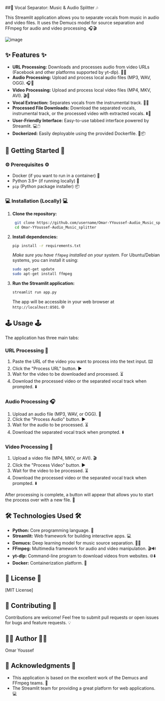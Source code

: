 ##🎵 Vocal Separator: Music & Audio Splitter 🎶

This Streamlit application allows you to separate vocals from music in audio and video files. It uses the Demucs model for source separation and FFmpeg for audio and video processing. 🎧🎬

![image](https://github.com/user-attachments/assets/d2095eb1-472f-4aa9-9d8b-466eb59deaeb)


## ✨ Features ✨

*   **URL Processing:** Downloads and processes audio from video URLs (Facebook and other platforms supported by yt-dlp). 🔗🌐
*   **Audio Processing:** Upload and process local audio files (MP3, WAV, OGG). 🎧📂
*   **Video Processing:** Upload and process local video files (MP4, MKV, AVI). 🎬🎥
*   **Vocal Extraction:** Separates vocals from the instrumental track. 🎤🎼
*   **Processed File Downloads:** Download the separated vocals, instrumental track, or the processed video with extracted vocals. ⬇️💾
*   **User-Friendly Interface:** Easy-to-use tabbed interface powered by Streamlit. 💻🖱️
*   **Dockerized:** Easily deployable using the provided Dockerfile. 🐳📦

## 🚀 Getting Started 🚀

### ⚙️ Prerequisites ⚙️

*   Docker (if you want to run in a container) 🐳
*   Python 3.9+ (if running locally) 🐍
*   `pip` (Python package installer) 📦

### 💻 Installation (Locally) 💻

1.  **Clone the repository:**
    ```bash
     git clone https://github.com/username/Omar-YYoussef-Audio_Music_splitter.git
     cd Omar-YYoussef-Audio_Music_splitter
    ```

2.  **Install dependencies:**
    ```bash
    pip install -r requirements.txt
    ```
    *Make sure you have `ffmpeg` installed on your system.* For Ubuntu/Debian systems, you can install it using:
      ```bash
      sudo apt-get update
      sudo apt-get install ffmpeg
      ```
3.  **Run the Streamlit application:**
    ```bash
    streamlit run app.py
    ```
    The app will be accessible in your web browser at `http://localhost:8501`. 🌐

## 🕹️ Usage 🕹️

The application has three main tabs:

### URL Processing 🔗

1.  Paste the URL of the video you want to process into the text input. ⌨️
2.  Click the "Process URL" button. ▶️
3.  Wait for the video to be downloaded and processed. ⏳
4.  Download the processed video or the separated vocal track when prompted. ⬇️

### Audio Processing 🎧

1.  Upload an audio file (MP3, WAV, or OGG). 📂
2.  Click the "Process Audio" button. ▶️
3.  Wait for the audio to be processed. ⏳
4.  Download the separated vocal track when prompted. ⬇️

### Video Processing 🎥

1.  Upload a video file (MP4, MKV, or AVI). 🎬
2.  Click the "Process Video" button. ▶️
3.  Wait for the video to be processed. ⏳
4.  Download the processed video or the separated vocal track when prompted. ⬇️

After processing is complete, a button will appear that allows you to start the process over with a new file. 🔄


## 🛠️ Technologies Used 🛠️

*   **Python:** Core programming language. 🐍
*   **Streamlit:** Web framework for building interactive apps. 💻
*   **Demucs:** Deep learning model for music source separation. 🧠🎶
*   **FFmpeg:** Multimedia framework for audio and video manipulation. 🎬🔊
*   **yt-dlp:** Command-line program to download videos from websites. 🌐⬇️
*   **Docker:** Containerization platform. 🐳

## 📝 License 📝

[MIT License]

## 🤝 Contributing 🤝

Contributions are welcome! Feel free to submit pull requests or open issues for bugs and feature requests. 💡

## 👨‍💻 Author 👨‍💻

Omar Youssef

## 🙏 Acknowledgments 🙏

*   This application is based on the excellent work of the Demucs and FFmpeg teams. 👏
*   The Streamlit team for providing a great platform for web applications. 💻
